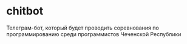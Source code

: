 # chitbot

Телеграм-бот, который будет проводить соревнования по программированию среди программистов Чеченской Республики
